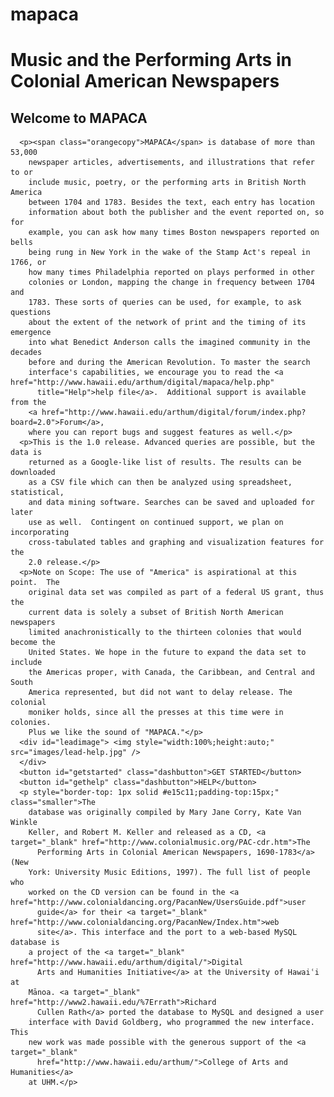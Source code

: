 # mapaca
<h1>Music and the Performing Arts in Colonial American Newspapers</h1>
<h2>Welcome to MAPACA</h2>

      <p><span class="orangecopy">MAPACA</span> is database of more than 53,000
        newspaper articles, advertisements, and illustrations that refer to or
        include music, poetry, or the performing arts in British North America
        between 1704 and 1783. Besides the text, each entry has location
        information about both the publisher and the event reported on, so for
        example, you can ask how many times Boston newspapers reported on bells
        being rung in New York in the wake of the Stamp Act's repeal in 1766, or
        how many times Philadelphia reported on plays performed in other
        colonies or London, mapping the change in frequency between 1704 and
        1783. These sorts of queries can be used, for example, to ask questions
        about the extent of the network of print and the timing of its emergence
        into what Benedict Anderson calls the imagined community in the decades
        before and during the American Revolution. To master the search
        interface's capabilities, we encourage you to read the <a href="http://www.hawaii.edu/arthum/digital/mapaca/help.php"
          title="Help">help file</a>.  Additional support is available from the
        <a href="http://www.hawaii.edu/arthum/digital/forum/index.php?board=2.0">Forum</a>,
        where you can report bugs and suggest features as well.</p>
      <p>This is the 1.0 release. Advanced queries are possible, but the data is
        returned as a Google-like list of results. The results can be downloaded
        as a CSV file which can then be analyzed using spreadsheet, statistical,
        and data mining software. Searches can be saved and uploaded for later
        use as well.  Contingent on continued support, we plan on incorporating
        cross-tabulated tables and graphing and visualization features for the
        2.0 release.</p>
      <p>Note on Scope: The use of "America" is aspirational at this point.  The
        original data set was compiled as part of a federal US grant, thus the
        current data is solely a subset of British North American newspapers
        limited anachronistically to the thirteen colonies that would become the
        United States. We hope in the future to expand the data set to include
        the Americas proper, with Canada, the Caribbean, and Central and South
        America represented, but did not want to delay release. The colonial
        moniker holds, since all the presses at this time were in colonies. 
        Plus we like the sound of "MAPACA."</p>
      <div id="leadimage"> <img style="width:100%;height:auto;" src="images/lead-help.jpg" />
      </div>
      <button id="getstarted" class="dashbutton">GET STARTED</button>
      <button id="gethelp" class="dashbutton">HELP</button>
      <p style="border-top: 1px solid #e15c11;padding-top:15px;" class="smaller">The
        database was originally compiled by Mary Jane Corry, Kate Van Winkle
        Keller, and Robert M. Keller and released as a CD, <a target="_blank" href="http://www.colonialmusic.org/PAC-cdr.htm">The
          Performing Arts in Colonial American Newspapers, 1690-1783</a> (New
        York: University Music Editions, 1997). The full list of people who
        worked on the CD version can be found in the <a href="http://www.colonialdancing.org/PacanNew/UsersGuide.pdf">user
          guide</a> for their <a target="_blank" href="http://www.colonialdancing.org/PacanNew/Index.htm">web
          site</a>. This interface and the port to a web-based MySQL database is
        a project of the <a target="_blank" href="http://www.hawaii.edu/arthum/digital/">Digital
          Arts and Humanities Initiative</a> at the University of Hawaiʿi at
        Mānoa. <a target="_blank" href="http://www2.hawaii.edu/%7Errath">Richard
          Cullen Rath</a> ported the database to MySQL and designed a user
        interface with David Goldberg, who programmed the new interface. This
        new work was made possible with the generous support of the <a target="_blank"
          href="http://www.hawaii.edu/arthum/">College of Arts and Humanities</a>
        at UHM.</p>
